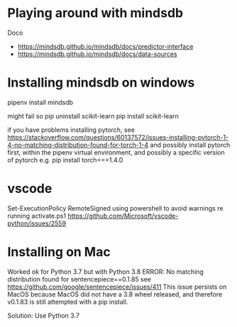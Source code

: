 Playing around with mindsdb
===========================

Doco

- https://mindsdb.github.io/mindsdb/docs/predictor-interface 
- https://mindsdb.github.io/mindsdb/docs/data-sources


Installing mindsdb on windows
=============================

pipenv install mindsdb

might fail so 
pip uninstall scikit-learn
pip install scikit-learn

if you have problems installing pytorch, see
https://stackoverflow.com/questions/60137572/issues-installing-pytorch-1-4-no-matching-distribution-found-for-torch-1-4
and possibly install pytorch first, within the pipenv virtual environment, and possibly a specific version of pytorch e.g. pip install torch===1.4.0 

vscode
======
Set-ExecutionPolicy RemoteSigned
using powershell to avoid warnings re running activate.ps1
https://github.com/Microsoft/vscode-python/issues/2559

Installing on Mac
=================

Worked ok for Python 3.7 but with Python 3.8
ERROR: No matching distribution found for sentencepiece==0.1.85 
see https://github.com/google/sentencepiece/issues/411 
This issue persists on MacOS because MacOS did not have a 3.8 wheel released, and therefore v0.1.83 is still attempted with a pip install. 

Solution: Use Python 3.7

